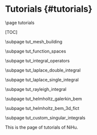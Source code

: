 Tutorials {#tutorials}
=========

\page tutorials

[TOC]

\subpage tut_mesh_building

\subpage tut_function_spaces

\subpage tut_integral_operators

\subpage tut_laplace_double_integral

\subpage tut_laplace_single_integral

\subpage tut_rayleigh_integral

\subpage tut_helmholtz_galerkin_bem

\subpage tut_helmholtz_bem_3d_fict

\subpage tut_custom_singular_integrals

This is the page of tutorials of NiHu.
